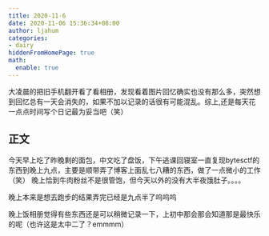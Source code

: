 ```yaml
---
title: 2020-11-6
date: 2020-11-06 15:36:34+08:00
author: ljahum 
categories: 
- dairy
hiddenFromHomePage: true
math:
  enable: true
---
```





大凌晨的把旧手机翻开看了看相册，发现看着图片回忆确实也没有那么多，突然想到回忆总有一天会消失的，如果不加以记录的话很有可能混乱。综上,还是每天花一点点时间写个日记最为妥当吧（笑）

正文
-----
今天早上吃了昨晚剩的面包，中文吃了盘饭，下午逃课回寝室一直复现bytesctf的东西到晚上九点，主要是顺带弄了博客上面乱七八糟的东西，做了一点微小的工作（笑）
晚上恰到牛肉粉丝不是很管饱，但今天以外的没有大半夜饿肚子。。。。

晚上本来是想去跑步的结果弄完已经是九点半了呜呜呜

晚上饭相册觉得有些东西还是可以稍微记录一下，上初中那会那会知道那是最快乐的呢（也许这是太中二了？emmmm）
